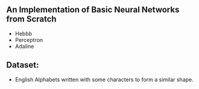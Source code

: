 ## An Implementation of Basic Neural Networks from Scratch

- Hebbb
- Perceptron
- Adaline

## Dataset:
- English Alphabets written with some characters to form a similar shape.
